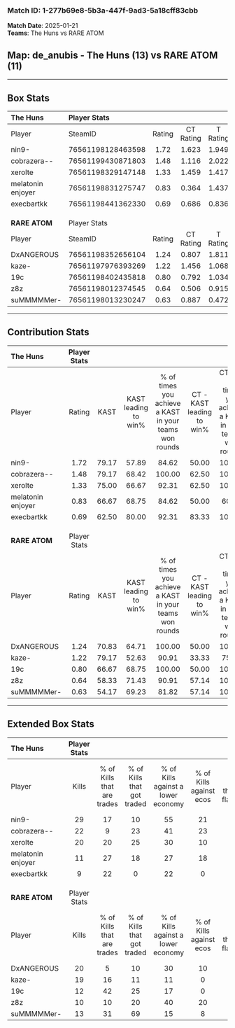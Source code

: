 ### Match ID: 1-277b69e8-5b3a-447f-9ad3-5a18cff83cbb  
**Match Date**: 2025-01-21  
**Teams**: The Huns vs RARE ATOM  

## **Map**: de_anubis - The Huns (13) vs RARE ATOM (11)  
---  

## Box Stats  

| **The Huns**      | Player Stats      |        |           |          |       |       |       |         |        |      |     |
| :- | :- | :-: | :-: | :-: | :-: | :-: | :-: | :-: | :-: | :-: | :-: |
| Player            | SteamID           | Rating | CT Rating | T Rating | KAST  |  ADR  | Kills | Assists | Deaths | K/D  | HS% |
| nin9-             | 76561198128463598 |  1.72  |   1.623   |  1.949   | 79.17 | 109.2 |  29   |    4    |   15   | 1.93 | 24  |
| cobrazera--       | 76561199430871803 |  1.48  |   1.116   |  2.022   | 79.17 | 96.1  |  22   |    7    |   13   | 1.69 | 77  |
| xerolte           | 76561198329147148 |  1.33  |   1.459   |  1.417   | 75.00 | 92.8  |  20   |    8    |   15   | 1.33 | 65  |
| melatonin enjoyer | 76561198831275747 |  0.83  |   0.364   |  1.437   | 66.67 | 68.2  |  11   |    6    |   16   | 0.69 | 81  |
| execbartkk        | 76561198441362330 |  0.69  |   0.686   |  0.836   | 62.50 | 50.3  |   9   |    4    |   15   | 0.60 | 88  |
|                   |                   |        |           |          |       |       |       |         |        |      |     |
|                   |                   |        |           |          |       |       |       |         |        |      |     |
|                   |                   |        |           |          |       |       |       |         |        |      |     |
| **RARE ATOM**     | Player Stats      |        |           |          |       |       |       |         |        |      |     |
| Player            | SteamID           | Rating | CT Rating | T Rating | KAST  |  ADR  | Kills | Assists | Deaths | K/D  | HS% |
| DxANGEROUS        | 76561198352656104 |  1.24  |   0.807   |  1.811   | 70.83 | 100.8 |  20   |    5    |   18   | 1.11 | 65  |
| kaze-             | 76561197976393269 |  1.22  |   1.456   |  1.068   | 79.17 | 80.9  |  19   |    3    |   17   | 1.12 | 52  |
| 19c               | 76561198402435818 |  0.80  |   0.792   |  1.034   | 66.67 | 59.5  |  12   |    2    |   17   | 0.71 | 50  |
| z8z               | 76561198012374545 |  0.64  |   0.506   |  0.915   | 58.33 | 54.8  |  10   |    5    |   18   | 0.56 | 70  |
| suMMMMMer-        | 76561198013230247 |  0.63  |   0.887   |  0.472   | 54.17 | 53.5  |  13   |    1    |   21   | 0.62 | 69  |
---  

## Contribution Stats  

| **The Huns**      | Player Stats |       |                      |                                                        |                           |                                                             |                          |                                                            |
| :- | :-: | :-: | :-: | :-: | :-: | :-: | :-: | :-: |
| Player            |    Rating    | KAST  | KAST leading to win% | % of times you achieve a KAST in your teams won rounds | CT - KAST leading to win% | CT - % of times you achieve a KAST in your teams won rounds | T - KAST leading to win% | T - % of times you achieve a KAST in your teams won rounds |
| nin9-             |     1.72     | 79.17 |        57.89         |                         84.62                          |           50.00           |                           100.00                            |          66.67           |                           75.00                            |
| cobrazera--       |     1.48     | 79.17 |        68.42         |                         100.00                         |           62.50           |                           100.00                            |          72.73           |                           100.00                           |
| xerolte           |     1.33     | 75.00 |        66.67         |                         92.31                          |           62.50           |                           100.00                            |          70.00           |                           87.50                            |
| melatonin enjoyer |     0.83     | 66.67 |        68.75         |                         84.62                          |           50.00           |                            60.00                            |          80.00           |                           100.00                           |
| execbartkk        |     0.69     | 62.50 |        80.00         |                         92.31                          |           83.33           |                           100.00                            |          77.78           |                           87.50                            |
|                   |              |       |                      |                                                        |                           |                                                             |                          |                                                            |
|                   |              |       |                      |                                                        |                           |                                                             |                          |                                                            |
|                   |              |       |                      |                                                        |                           |                                                             |                          |                                                            |
| **RARE ATOM**     | Player Stats |       |                      |                                                        |                           |                                                             |                          |                                                            |
| Player            |    Rating    | KAST  | KAST leading to win% | % of times you achieve a KAST in your teams won rounds | CT - KAST leading to win% | CT - % of times you achieve a KAST in your teams won rounds | T - KAST leading to win% | T - % of times you achieve a KAST in your teams won rounds |
| DxANGEROUS        |     1.24     | 70.83 |        64.71         |                         100.00                         |           50.00           |                           100.00                            |          77.78           |                           100.00                           |
| kaze-             |     1.22     | 79.17 |        52.63         |                         90.91                          |           33.33           |                            75.00                            |          70.00           |                           100.00                           |
| 19c               |     0.80     | 66.67 |        68.75         |                         100.00                         |           50.00           |                           100.00                            |          87.50           |                           100.00                           |
| z8z               |     0.64     | 58.33 |        71.43         |                         90.91                          |           57.14           |                           100.00                            |          85.71           |                           85.71                            |
| suMMMMMer-        |     0.63     | 54.17 |        69.23         |                         81.82                          |           57.14           |                           100.00                            |          83.33           |                           71.43                            |
---  

## Extended Box Stats  

| **The Huns**      | Player Stats |                            |                            |                                    |                         |                              |                                 |        |                             |                                     |                          |                               |                            |
| :- | :-: | :-: | :-: | :-: | :-: | :-: | :-: | :-: | :-: | :-: | :-: | :-: | :-: |
| Player            |    Kills     | % of Kills that are trades | % of Kills that got traded | % of Kills against a lower economy | % of Kills against ecos | % of Kills that are flawless | % of Kills that are close duels | Deaths | % of Deaths that get traded | % of Deaths against a lower economy | % of Deaths against ecos | % of Deaths that are flawless | % of Deaths that are close |
| nin9-             |      29      |             17             |             10             |                 55                 |           21            |              83              |                3                |   15   |             20              |                 20                  |            0             |              53               |             0              |
| cobrazera--       |      22      |             9              |             23             |                 41                 |           23            |              59              |                9                |   13   |             31              |                 23                  |            0             |              77               |             8              |
| xerolte           |      20      |             20             |             25             |                 30                 |           10            |              85              |                0                |   15   |             33              |                 27                  |            13            |              73               |             0              |
| melatonin enjoyer |      11      |             27             |             18             |                 27                 |           18            |              55              |               18                |   16   |             19              |                 25                  |            6             |              56               |             13             |
| execbartkk        |      9       |             22             |             0              |                 22                 |            0            |              89              |                0                |   15   |             20              |                 27                  |            13            |              60               |             7              |
|                   |              |                            |                            |                                    |                         |                              |                                 |        |                             |                                     |                          |                               |                            |
|                   |              |                            |                            |                                    |                         |                              |                                 |        |                             |                                     |                          |                               |                            |
|                   |              |                            |                            |                                    |                         |                              |                                 |        |                             |                                     |                          |                               |                            |
| **RARE ATOM**     | Player Stats |                            |                            |                                    |                         |                              |                                 |        |                             |                                     |                          |                               |                            |
| Player            |    Kills     | % of Kills that are trades | % of Kills that got traded | % of Kills against a lower economy | % of Kills against ecos | % of Kills that are flawless | % of Kills that are close duels | Deaths | % of Deaths that get traded | % of Deaths against a lower economy | % of Deaths against ecos | % of Deaths that are flawless | % of Deaths that are close |
| DxANGEROUS        |      20      |             5              |             10             |                 30                 |           10            |              65              |                0                |   18   |             17              |                 11                  |            0             |              72               |             6              |
| kaze-             |      19      |             16             |             11             |                 11                 |            0            |              63              |                5                |   17   |             12              |                 12                  |            0             |              88               |             0              |
| 19c               |      12      |             42             |             25             |                 17                 |            0            |              67              |                0                |   17   |             29              |                 12                  |            0             |              59               |             6              |
| z8z               |      10      |             10             |             20             |                 40                 |           20            |              50              |               10                |   18   |             17              |                 11                  |            0             |              56               |             11             |
| suMMMMMer-        |      13      |             31             |             69             |                 15                 |            8            |              69              |               15                |   21   |             10              |                 10                  |            0             |              95               |             5              |
